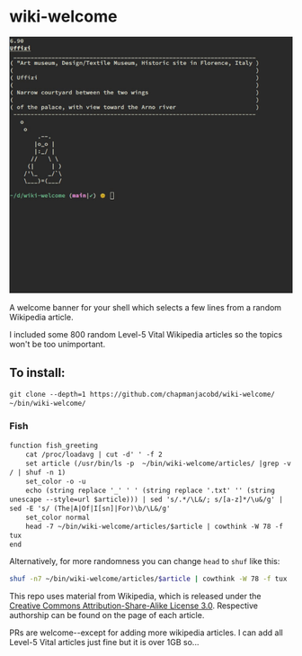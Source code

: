 # wiki-welcome

![](preview.gif)

A welcome banner for your shell which selects a few lines from a random Wikipedia article.

I included some 800 random Level-5 Vital Wikipedia articles so the topics won't be too unimportant.

## To install:

```
git clone --depth=1 https://github.com/chapmanjacobd/wiki-welcome/ ~/bin/wiki-welcome/
```

### Fish

```fish
function fish_greeting
    cat /proc/loadavg | cut -d' ' -f 2
    set article (/usr/bin/ls -p  ~/bin/wiki-welcome/articles/ |grep -v / | shuf -n 1)
    set_color -o -u
    echo (string replace '_' ' ' (string replace '.txt' '' (string unescape --style=url $article))) | sed 's/.*/\L&/; s/[a-z]*/\u&/g' | sed -E 's/ (The|A|Of|I[sn]|For)\b/\L&/g'
    set_color normal
    head -7 ~/bin/wiki-welcome/articles/$article | cowthink -W 78 -f tux
end
```

Alternatively, for more randomness you can change `head` to `shuf` like this:

```sh
shuf -n7 ~/bin/wiki-welcome/articles/$article | cowthink -W 78 -f tux
```

This repo uses material from Wikipedia, which is released under the <a href="https://creativecommons.org/licenses/by-sa/3.0/">Creative Commons Attribution-Share-Alike License 3.0</a>. Respective authorship can be found on the page of each article.


PRs are welcome--except for adding more wikipedia articles. I can add all Level-5 Vital articles just fine but it is over 1GB so...
